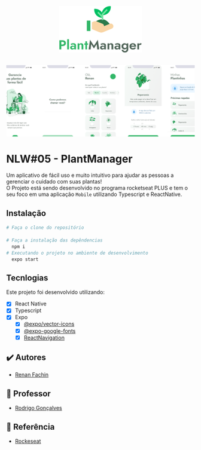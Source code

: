 <div align="center">
  <img src="./.github/logo.png">
</div>

<br>

<p align="center">
  <img src="./.github/capa.png">
</p>

# NLW#05 - PlantManager
Um aplicativo de fácil uso e muito intuitivo para ajudar as pessoas a gerenciar o cuidado com suas plantas!<br>
O Projeto está sendo desenvolvido no programa rocketseat PLUS e tem o seu foco em uma aplicação `Mobile` utilizando Typescript e ReactNative. <br>

## Instalação
```bash
# Faça o clone do repositório

# Faça a instalação das depêndencias
  npm i
# Executando o projeto no ambiente de desenvolvimento
  expo start
```

## Tecnlogias
Este projeto foi desenvolvido utilizando:
- [x] React Native
- [x] Typescript
- [x] Expo
  - [x] [@expo/vector-icons](https://docs.expo.dev/guides/icons/#expovector-icons)
  - [x] [@expo-google-fonts](https://github.com/expo/google-fonts)
  - [x] [ReactNavigation](https://reactnavigation.org/)

## ✔️ Autores

- [Renan Fachin](https://github.com/RenanFachin/)

## 📄 Professor

- [Rodrigo Gonçalves](https://github.com/rodrigorgtic)

## 📄 Referência

- [Rockeseat](https://www.rocketseat.com.br/)